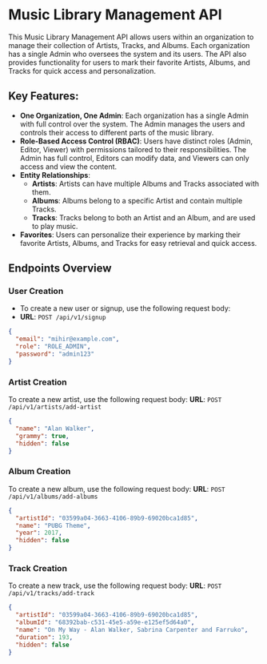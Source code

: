 # Music Library Management API

This Music Library Management API allows users within an organization to manage their collection of Artists, Tracks, and Albums. Each organization has a single Admin who oversees the system and its users. The API also provides functionality for users to mark their favorite Artists, Albums, and Tracks for quick access and personalization.

## Key Features:
- **One Organization, One Admin**: Each organization has a single Admin with full control over the system. The Admin manages the users and controls their access to different parts of the music library.
- **Role-Based Access Control (RBAC)**: Users have distinct roles (Admin, Editor, Viewer) with permissions tailored to their responsibilities. The Admin has full control, Editors can modify data, and Viewers can only access and view the content.
- **Entity Relationships**: 
  - **Artists**: Artists can have multiple Albums and Tracks associated with them.
  - **Albums**: Albums belong to a specific Artist and contain multiple Tracks.
  - **Tracks**: Tracks belong to both an Artist and an Album, and are used to play music.
- **Favorites**: Users can personalize their experience by marking their favorite Artists, Albums, and Tracks for easy retrieval and quick access.

## Endpoints Overview

### User Creation
- To create a new user or signup, use the following request body:
- **URL**: `POST /api/v1/signup`
```json
{
  "email": "mihir@example.com",
  "role": "ROLE_ADMIN",
  "password": "admin123"
}
```

### Artist Creation
To create a new artist, use the following request body:
**URL**: `POST /api/v1/artists/add-artist`
```json
{
  "name": "Alan Walker",
  "grammy": true,
  "hidden": false
}
```
### Album Creation
To create a new album, use the following request body:
**URL**: `POST /api/v1/albums/add-albums`
```json
{
  "artistId": "03599a04-3663-4106-89b9-69020bca1d85",
  "name": "PUBG Theme",
  "year": 2017,
  "hidden": false
}
```
### Track Creation
To create a new track, use the following request body:
**URL**: `POST /api/v1/tracks/add-track`
```json
{
  "artistId": "03599a04-3663-4106-89b9-69020bca1d85",
  "albumId": "68392bab-c531-45e5-a59e-e125ef5d64a0",
  "name": "On My Way - Alan Walker, Sabrina Carpenter and Farruko",
  "duration": 193,
  "hidden": false
}
```
